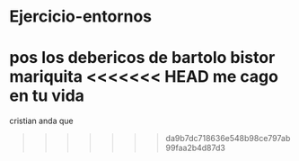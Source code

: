 # Ejercicio-entornos
pos los debericos de bartolo
bistor mariquita
<<<<<<< HEAD
me cago en tu vida
=======
cristian anda que
>>>>>>> da9b7dc718636e548b98ce797ab99faa2b4d87d3
